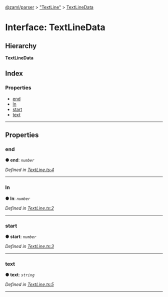 [@zaml/parser](../README.md) > ["TextLine"](../modules/_textline_.md) > [TextLineData](../interfaces/_textline_.textlinedata.md)

# Interface: TextLineData

## Hierarchy

**TextLineData**

## Index

### Properties

* [end](_textline_.textlinedata.md#end)
* [ln](_textline_.textlinedata.md#ln)
* [start](_textline_.textlinedata.md#start)
* [text](_textline_.textlinedata.md#text)

---

## Properties

<a id="end"></a>

###  end

**● end**: *`number`*

*Defined in [TextLine.ts:4](https://github.com/nexushubs/zaml-lang/blob/dc16477/packages/zaml-parser/src/TextLine.ts#L4)*

___
<a id="ln"></a>

###  ln

**● ln**: *`number`*

*Defined in [TextLine.ts:2](https://github.com/nexushubs/zaml-lang/blob/dc16477/packages/zaml-parser/src/TextLine.ts#L2)*

___
<a id="start"></a>

###  start

**● start**: *`number`*

*Defined in [TextLine.ts:3](https://github.com/nexushubs/zaml-lang/blob/dc16477/packages/zaml-parser/src/TextLine.ts#L3)*

___
<a id="text"></a>

###  text

**● text**: *`string`*

*Defined in [TextLine.ts:5](https://github.com/nexushubs/zaml-lang/blob/dc16477/packages/zaml-parser/src/TextLine.ts#L5)*

___

